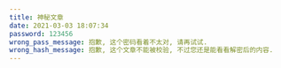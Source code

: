 ```yaml
---
title: 神秘文章
date: 2021-03-03 18:07:34
password: 123456
wrong_pass_message: 抱歉, 这个密码看着不太对, 请再试试.
wrong_hash_message: 抱歉, 这个文章不能被校验, 不过您还是能看看解密后的内容.
---
```

